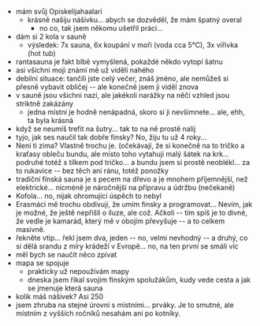 - mám svůj Opiskelijahaalari
  - krásně našiju nášivku... abych se dozvěděl, že mám špatný overal
    - no co, tak jsem někomu ušetřil práci...
- dám si 2 kola v sauně
  - výsledek: 7x sauna, 6x koupání v moři (voda cca 5°C), 3x vířivka (hot tub)
- rantasauna je fakt blbě vymyšlená, pokaždé někdo vytopí šatnu
- asi všichni moji známí mě už viděli nahého
- debilní situace: tančili jste celý večer, znáš jméno, ale nemůžeš si přesně vybavit obličej -- ale konečně jsem ji viděl znova
- v sauně jsou všichni nazí, ale jakékoli narážky na něčí vzhled jsou striktně zakázány
  - jedna místní je hodně nenápadná, skoro si ji nevšimnete... ale, ehh, ta byla krásná
- když se neumíš trefit na šutry... tak to na ně prostě nalij
- tyjo, jak ses naučil tak dobře finsky? No, žiju tu už 4 roky...
- Není ti zima? Vlastně trochu je. (očekávají, že si konečně na to tričko a kraťasy obleču bundu, ale místo toho vytahuji malý šátek na krk... podruhé totéž s tílkem pod tričko... a bundu jsem si prostě neoblékl... za to rukavice -- bez těch ani ránu, totéž ponožky
- tradiční finská sauna je s pecem na dřevo a je mnohem příjemnější, než elektrické... nicméně je náročnější na přípravu a údržbu (nečekaně)
- Kofola... no, nijak ohromující úspěch to nebyl
- Erasmáci mě trochu obdivují, že umím finsky a programovat... Nevím, jak je možné, že ještě nepřišli o iluze, ale což. Ačkoli -- tím spíš je to divné, že vedle je kamarád, který mě v obojím převyšuje -- a to celkem masivně.
- řekněte vtip... řekl jsem dva, jeden -- no, velmi nevhodný -- a druhý, co si dělá srandu z míry krádeží v Evropě... no, na ten první se smáli víc
- měl bych se naučit něco zpívat
- mapa se spojuje
    - prakticky už nepoužívám mapy
    - dneska jsem říkal svojim finským spolužákům, kudy vede cesta a jak se jmenuje která sauna
- kolik máš nášivek? Asi 250
- jsem zhruba na stejné úrovni s místními... prváky. Je to smutné, ale místním z vyšších ročníků nesahám ani po kotníky.
